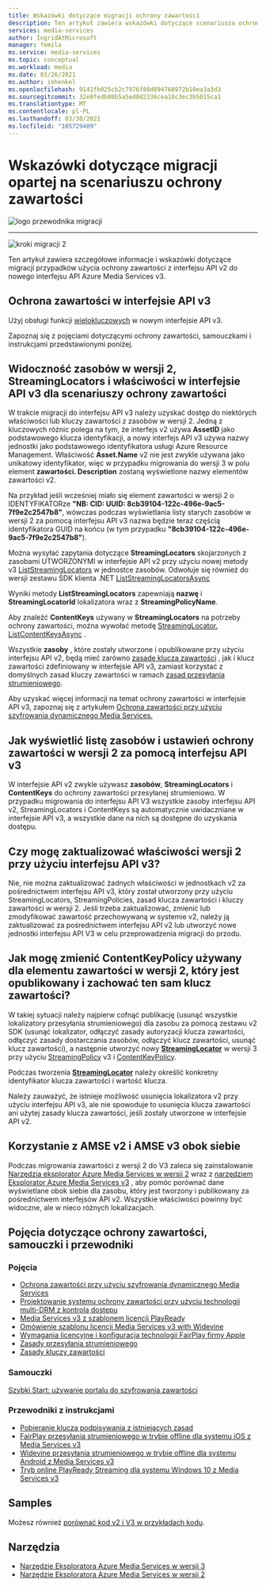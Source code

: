 ```yaml
---
title: Wskazówki dotyczące migracji ochrony zawartości
description: Ten artykuł zawiera wskazówki dotyczące scenariusza ochrony zawartości, które ułatwiają migrowanie z Azure Media Services V2 do wersji v3.
services: media-services
author: IngridAtMicrosoft
manager: femila
ms.service: media-services
ms.topic: conceptual
ms.workload: media
ms.date: 03/26/2021
ms.author: inhenkel
ms.openlocfilehash: 9141fb025cb2c7976f88d894768972b10ea3a3d3
ms.sourcegitcommit: 32e0fedb80b5a5ed0d2336cea18c3ec3b5015ca1
ms.translationtype: MT
ms.contentlocale: pl-PL
ms.lasthandoff: 03/30/2021
ms.locfileid: "105729409"
---
```

# <a name="content-protection-scenario-based-migration-guidance"></a>Wskazówki dotyczące migracji opartej na scenariuszu ochrony zawartości

![logo przewodnika migracji](./media/migration-guide/azure-media-services-logo-migration-guide.svg)

<hr color="#5ea0ef" size="10">

![kroki migracji 2](./media/migration-guide/steps-4.svg)

Ten artykuł zawiera szczegółowe informacje i wskazówki dotyczące migracji przypadków użycia ochrony zawartości z interfejsu API v2 do nowego interfejsu API Azure Media Services v3.

## <a name="protect-content-in-v3-api"></a>Ochrona zawartości w interfejsie API v3

Użyj obsługi funkcji [wielokluczowych](design-multi-drm-system-with-access-control.md) w nowym interfejsie API v3.

Zapoznaj się z pojęciami dotyczącymi ochrony zawartości, samouczkami i instrukcjami przedstawionymi poniżej.

## <a name="visibility-of-v2-assets-streaminglocators-and-properties-in-the-v3-api-for-content-protection-scenarios"></a>Widoczność zasobów w wersji 2, StreamingLocators i właściwości w interfejsie API v3 dla scenariuszy ochrony zawartości

W trakcie migracji do interfejsu API v3 należy uzyskać dostęp do niektórych właściwości lub kluczy zawartości z zasobów w wersji 2. Jedną z kluczowych różnic polega na tym, że interfejs v2 używa **AssetID** jako podstawowego klucza identyfikacji, a nowy interfejs API v3 używa nazwy jednostki jako podstawowego identyfikatora usługi Azure Resource Management.  Właściwość **Asset.Name** v2 nie jest zwykle używana jako unikatowy identyfikator, więc w przypadku migrowania do wersji 3 w polu element **zawartości. Description** zostaną wyświetlone nazwy elementów zawartości v2.

Na przykład jeśli wcześniej miało się element zawartości w wersji 2 o IDENTYFIKATORze **"NB: CID: UUID: 8cb39104-122c-496e-9ac5-7f9e2c2547b8"**, wówczas podczas wyświetlania listy starych zasobów w wersji 2 za pomocą interfejsu API v3 nazwa będzie teraz częścią identyfikatora GUID na końcu (w tym przypadku **"8cb39104-122c-496e-9ac5-7f9e2c2547b8"**).

Można wysyłać zapytania dotyczące **StreamingLocators** skojarzonych z zasobami UTWORZONYMI w interfejsie API v2 przy użyciu nowej metody v3 [ListStreamingLocators](https://docs.microsoft.com/rest/api/media/assets/liststreaminglocators) w jednostce zasobów.  Odwołuje się również do wersji zestawu SDK klienta .NET [ListStreamingLocatorsAsync](https://docs.microsoft.com/dotnet/api/microsoft.azure.management.media.assetsoperationsextensions.liststreaminglocatorsasync?view=azure-dotnet&preserve-view=true)

Wyniki metody **ListStreamingLocators** zapewniają **nazwę** i **StreamingLocatorId** lokalizatora wraz z **StreamingPolicyName**.

Aby znaleźć **ContentKeys** używany w **StreamingLocators** na potrzeby ochrony zawartości, można wywołać metodę [StreamingLocator. ListContentKeysAsync](https://docs.microsoft.com/dotnet/api/microsoft.azure.management.media.streaminglocatorsoperationsextensions.listcontentkeysasync?view=azure-dotnet&preserve-view=true) .  

Wszystkie **zasoby** , które zostały utworzone i opublikowane przy użyciu interfejsu API v2, będą mieć zarówno [zasadę klucza zawartości](https://docs.microsoft.com/azure/media-services/latest/content-key-policy-concept) , jak i klucz zawartości zdefiniowany w interfejsie API v3, zamiast korzystać z domyślnych zasad kluczy zawartości w ramach [zasad przesyłania strumieniowego](https://docs.microsoft.com/azure/media-services/latest/streaming-policy-concept).

Aby uzyskać więcej informacji na temat ochrony zawartości w interfejsie API v3, zapoznaj się z artykułem [Ochrona zawartości przy użyciu szyfrowania dynamicznego Media Services.](https://docs.microsoft.com/azure/media-services/latest/content-protection-overview)

## <a name="how-to-list-your-v2-assets-and-content-protection-settings-using-the-v3-api"></a>Jak wyświetlić listę zasobów i ustawień ochrony zawartości w wersji 2 za pomocą interfejsu API v3

W interfejsie API v2 zwykle używasz **zasobów**, **StreamingLocators** i **ContentKeys** do ochrony zawartości przesyłanej strumieniowo.
W przypadku migrowania do interfejsu API V3 wszystkie zasoby interfejsu API v2, StreamingLocators i ContentKeys są automatycznie uwidaczniane w interfejsie API v3, a wszystkie dane na nich są dostępne do uzyskania dostępu.

## <a name="can-i-update-v2-properties-using-the-v3-api"></a>Czy mogę zaktualizować właściwości wersji 2 przy użyciu interfejsu API v3?

Nie, nie można zaktualizować żadnych właściwości w jednostkach v2 za pośrednictwem interfejsu API v3, który został utworzony przy użyciu StreamingLocators, StreamingPolicies, zasad klucza zawartości i kluczy zawartości w wersji 2.
Jeśli trzeba zaktualizować, zmienić lub zmodyfikować zawartość przechowywaną w systemie v2, należy ją zaktualizować za pośrednictwem interfejsu API v2 lub utworzyć nowe jednostki interfejsu API V3 w celu przeprowadzenia migracji do przodu.

## <a name="how-do-i-change-the-contentkeypolicy-used-for-a-v2-asset-that-is-published-and-keep-the-same-content-key"></a>Jak mogę zmienić ContentKeyPolicy używany dla elementu zawartości w wersji 2, który jest opublikowany i zachować ten sam klucz zawartości?

W takiej sytuacji należy najpierw cofnąć publikację (usunąć wszystkie lokalizatory przesyłania strumieniowego) dla zasobu za pomocą zestawu v2 SDK (usunąć lokalizator, odłączyć zasady autoryzacji klucza zawartości, odłączyć zasady dostarczania zasobów, odłączyć klucz zawartości, usunąć klucz zawartości), a następnie utworzyć nowy **[StreamingLocator](https://docs.microsoft.com/azure/media-services/latest/streaming-locators-concept)** w wersji 3 przy użyciu [StreamingPolicy](https://docs.microsoft.com/azure/media-services/latest/streaming-policy-concept) v3 i [ContentKeyPolicy](https://docs.microsoft.com/azure/media-services/latest/content-key-policy-concept).

Podczas tworzenia **[StreamingLocator](https://docs.microsoft.com/azure/media-services/latest/streaming-locators-concept)** należy określić konkretny identyfikator klucza zawartości i wartość klucza.

Należy zauważyć, że istnieje możliwość usunięcia lokalizatora v2 przy użyciu interfejsu API v3, ale nie spowoduje to usunięcia klucza zawartości ani użytej zasady klucza zawartości, jeśli zostały utworzone w interfejsie API v2.  

## <a name="using-amse-v2-and-amse-v3-side-by-side"></a>Korzystanie z AMSE v2 i AMSE v3 obok siebie

Podczas migrowania zawartości z wersji 2 do V3 zaleca się zainstalowanie [Narzędzia eksplorator Azure Media Services w wersji 2](https://github.com/Azure/Azure-Media-Services-Explorer/releases/tag/v4.3.15.0) wraz z [narzędziem Eksplorator Azure Media Services v3](https://github.com/Azure/Azure-Media-Services-Explorer) , aby pomóc porównać dane wyświetlane obok siebie dla zasobu, który jest tworzony i publikowany za pośrednictwem interfejsów API v2. Wszystkie właściwości powinny być widoczne, ale w nieco różnych lokalizacjach.  


## <a name="content-protection-concepts-tutorials-and-how-to-guides"></a>Pojęcia dotyczące ochrony zawartości, samouczki i przewodniki

### <a name="concepts"></a>Pojęcia

- [Ochrona zawartości przy użyciu szyfrowania dynamicznego Media Services](content-protection-overview.md)
- [Projektowanie systemu ochrony zawartości przy użyciu technologii multi-DRM z kontrolą dostępu](design-multi-drm-system-with-access-control.md)
- [Media Services v3 z szablonem licencji PlayReady](playready-license-template-overview.md)
- [Omówienie szablonu licencji Media Services v3 with Widevine](widevine-license-template-overview.md)
- [Wymagania licencyjne i konfiguracja technologii FairPlay firmy Apple](fairplay-license-overview.md)
- [Zasady przesyłania strumieniowego](streaming-policy-concept.md)
- [Zasady kluczy zawartości](content-key-policy-concept.md)

### <a name="tutorials"></a>Samouczki

[Szybki Start: używanie portalu do szyfrowania zawartości](encrypt-content-quickstart.md)

### <a name="how-to-guides"></a>Przewodniki z instrukcjami

- [Pobieranie klucza podpisywania z istniejących zasad](get-content-key-policy-dotnet-howto.md)
- [FairPlay przesyłania strumieniowego w trybie offline dla systemu iOS z Media Services v3](offline-fairplay-for-ios.md)
- [Widevine przesyłania strumieniowego w trybie offline dla systemu Android z Media Services v3](offline-widevine-for-android.md)
- [Tryb online PlayReady Streaming dla systemu Windows 10 z Media Services v3](offline-plaready-streaming-for-windows-10.md)

## <a name="samples"></a>Samples

Możesz również [porównać kod v2 i V3 w przykładach kodu](migrate-v-2-v-3-migration-samples.md).

## <a name="tools"></a>Narzędzia

- [Narzędzie Eksploratora Azure Media Services w wersji 3](https://github.com/Azure/Azure-Media-Services-Explorer)
- [Narzędzie Eksploratora Azure Media Services w wersji 2](https://github.com/Azure/Azure-Media-Services-Explorer/releases/tag/v4.3.15.0)
